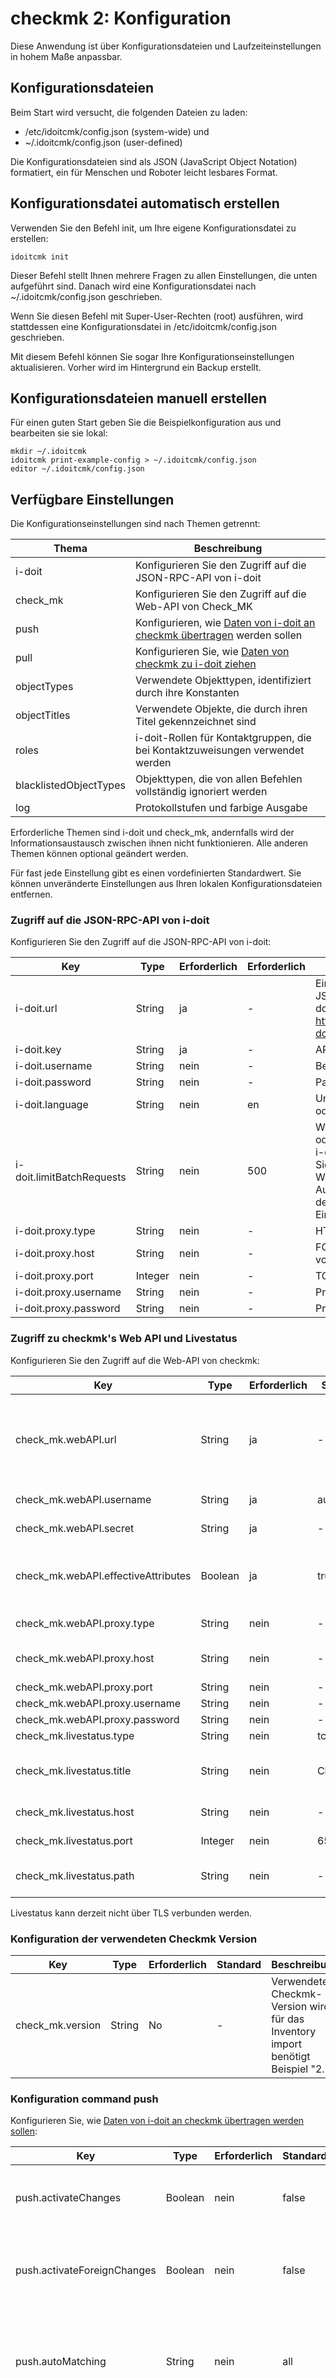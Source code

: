 # checkmk 2: Konfiguration

Diese Anwendung ist über Konfigurationsdateien und Laufzeiteinstellungen in hohem Maße anpassbar.

Konfigurationsdateien
---------------------

Beim Start wird versucht, die folgenden Dateien zu laden:

*   /etc/idoitcmk/config.json (system-wide) und
*   ~/.idoitcmk/config.json (user-defined)

Die Konfigurationsdateien sind als JSON (JavaScript Object Notation) formatiert, ein für Menschen und Roboter leicht lesbares Format.

Konfigurationsdatei automatisch erstellen
-----------------------------------------

Verwenden Sie den Befehl init, um Ihre eigene Konfigurationsdatei zu erstellen:

    idoitcmk init

Dieser Befehl stellt Ihnen mehrere Fragen zu allen Einstellungen, die unten aufgeführt sind. Danach wird eine Konfigurationsdatei nach ~/.idoitcmk/config.json geschrieben.

Wenn Sie diesen Befehl mit Super-User-Rechten (root) ausführen, wird stattdessen eine Konfigurationsdatei in /etc/idoitcmk/config.json geschrieben.

Mit diesem Befehl können Sie sogar Ihre Konfigurationseinstellungen aktualisieren. Vorher wird im Hintergrund ein Backup erstellt.

Konfigurationsdateien manuell erstellen
---------------------------------------

Für einen guten Start geben Sie die Beispielkonfiguration aus und bearbeiten sie sie lokal:

    mkdir ~/.idoitcmk
    idoitcmk print-example-config > ~/.idoitcmk/config.json
    editor ~/.idoitcmk/config.json

Verfügbare Einstellungen
------------------------

Die Konfigurationseinstellungen sind nach Themen getrennt:

| Thema | Beschreibung |
| --- | --- |
| i-doit | Konfigurieren Sie den Zugriff auf die JSON-RPC-API von i-doit |
| check_mk | Konfigurieren Sie den Zugriff auf die Web-API von Check\_MK |
| push | Konfigurieren, wie [Daten von i-doit an checkmk übertragen](./checkmk2-wato-konfiguration-auf-basis-von-cmdb-daten-generieren.md) werden sollen |
| pull | Konfigurieren Sie, wie [Daten von checkmk zu i-doit ziehen](./checkmk2-bestandsdaten-in-die-cmdb-importieren.md) |
| objectTypes | Verwendete Objekttypen, identifiziert durch ihre Konstanten |
| objectTitles | Verwendete Objekte, die durch ihren Titel gekennzeichnet sind |
| roles | i-doit-Rollen für Kontaktgruppen, die bei Kontaktzuweisungen verwendet werden |
| blacklistedObjectTypes | Objekttypen, die von allen Befehlen vollständig ignoriert werden |
| log | Protokollstufen und farbige Ausgabe |

Erforderliche Themen sind i-doit und check_mk, andernfalls wird der Informationsaustausch zwischen ihnen nicht funktionieren. Alle anderen Themen können optional geändert werden.

Für fast jede Einstellung gibt es einen vordefinierten Standardwert. Sie können unveränderte Einstellungen aus Ihren lokalen Konfigurationsdateien entfernen.

### Zugriff auf die JSON-RPC-API von i-doit

Konfigurieren Sie den Zugriff auf die JSON-RPC-API von i-doit:

| Key | Type | Erforderlich | Erforderlich | Beschreibung |
| --- | --- | --- | --- | --- |
| i-doit.url | String | ja  | -   | Einstiegspunkt zur JSON-RPC-API von i-doit (Beispiel: http://demo.i-doit.com/src/jsonrpc.php) |
| i-doit.key | String | ja  | -   | API key |
| i-doit.username | String | nein | -   | Benutzername |
| i-doit.password | String | nein | -   | Passwort |
| i-doit.language | String | nein | en | Unterstützte Sprache en oder de |
| i-doit.limitBatchRequests | String | nein | 500 | Wenn Sie Leistungs- oder Speicherprobleme in i-doit haben, verringern Sie diese Einstellung. Der Wert 100 ist ein guter Ausgangspunkt. 0 deaktiviert jede Einschränkung. |
| i-doit.proxy.type | String | nein | -   | HTTP oder SOCKS5 |
| i-doit.proxy.host | String | nein | -   | FQDN oder IP Adresse vom Proxy |
| i-doit.proxy.port | Integer | nein | -   | TCP/IP port |
| i-doit.proxy.username | String | nein | -   | Proxy Benutzername |
| i-doit.proxy.password | String | nein | -   | Proxy Passwort |

### Zugriff zu checkmk's Web API und Livestatus

Konfigurieren Sie den Zugriff auf die Web-API von checkmk:

| Key | Type | Erforderlich | Standard | Beschreibung |
| --- | --- | --- | --- | --- |
| check_mk.webAPI.url | String | ja  | -   | Einstiegspunkt zur Web-API von Check\_MK (Beispiel: http://CheckMK-Server/site-name/check_mk/) |
| check_mk.webAPI.username | String | ja  | automation | Automation Benutzer |
| check_mk.webAPI.secret | String | ja  | -   | Automation secret |
| check_mk.webAPI.effectiveAttributes | Boolean | ja  | true | Abrufen von geerbten Einstellungen aus Regelsätzen, Ordnern usw. |
| check_mk.webAPI.proxy.type | String | nein | -   | HTTP oder SOCKS5 |
| check_mk.webAPI.proxy.host | String | nein | -   | FQDN oder IP Adress vom Proxy |
| check_mk.webAPI.proxy.port | String | nein | -   | TCP/IP port |
| check_mk.webAPI.proxy.username | String | nein | -   | Benutzername |
| check_mk.webAPI.proxy.password | String | nein | -   | Passwort |
| check_mk.livestatus.type | String | nein | tcp | tcp oder socket |
| check_mk.livestatus.title | String | nein | Check_MK | Eindeutiger Name für diese Livestatus-Instanz |
| check_mk.livestatus.host | String | nein | -   | Hostname (type tcp only) |
| check_mk.livestatus.port | Integer | nein | 6557 | TCP/IP port (type tcp only) |
| check_mk.livestatus.path | String | nein | -   | Pfad zum UNIX socket (type socket only) |

Livestatus kann derzeit nicht über TLS verbunden werden.

### Konfiguration der verwendeten Checkmk Version

| Key | Type | Erforderlich | Standard | Beschreibung |
| --- | --- | --- | --- | --- |
| check_mk.version | String | No  | -   | Verwendete Checkmk-Version wird für das Inventory import benötigt Beispiel "2.1" |

### Konfiguration command push

Konfigurieren Sie, wie [Daten von i-doit an checkmk übertragen werden sollen](./checkmk2-wato-konfiguration-auf-basis-von-cmdb-daten-generieren.md):

| Key | Type | Erforderlich | Standard | Beschreibung |
| --- | --- | --- | --- | --- |
| push.activateChanges | Boolean | nein | false | Aktivieren Sie alle Änderungen mit Ausnahme der ausländischen Änderungen |
| push.activateForeignChanges | Boolean | nein | false | Aktivieren Sie alle Änderungen, einschließlich fremder Änderungen; push.activateChanges muss true sein |
| push.autoMatching | String | nein | all | Deaktiviere autoTagging (none), Suchen Sie einfach nach dem ersten Treffer (first) oder versuchen, alle Ausdrücke zu finden (all) |
| push.autoSite | Boolean | nein | false | In einer Umgebung mit mehreren Standorten wird jeder Host von einem Standort überwacht. Mit dem Wert "location" kann ein Standort automatisch über den Pfad des Objekts location identifiziert werden. |
| push.autoTagging | Object | nein | -   | Fügen Sie Host-Tags dynamisch auf der Grundlage von Objektinformationen hinzu, die regulären Ausdrücken entsprechen; siehe Abschnitt "Auto tagging" |
| push.bakeAgents | Boolean | nein | false | Automatisches Backen von Agenten; keine Verteilung von Agenten |
| push.contactGroupIdentifier | String | nein | title | Sammeln von Kontaktgruppen nach ihren Objekttiteln (title) oder nach ihren LDAP-DNs (ldap) |
| push.defaultWATOFolder | String | nein | -   | Hosts in diesen Ordner verschieben, falls nicht festgelegt; leerer Wert bedeutet Hauptordner |
| push.discoverServices | Boolean | nein | false | Suchen Sie nach Diensten auf neuen/geänderten Hosts |

#### Auto tagging

Beispiel:

    {
        "push": {
            "autoTagging": {
                "title": {
                    "/^00/": {
                        "tag_agent": "cmk-agent",
                        "tag_criticality": "prod"
                    },
                    "/mail/": {
                        "tag_system": "mail"
                    }
                },
                "hostname": {
                    "/^vm/": {
                        "tag_networking": "dmz"
                    }
                },
                "fqdn": {
                    "/test\\.local$/": {
                        "tag_criticality": "test"
                    }
                }
            },
            "autoMatching": "all"
        }
    }

*   Versucht, alle Ausdrücke zu finden:
*   Objekte, deren Titel (title) mit 00 beginnt, werden von einem Agenten geprüft und als produktiv eingestuft.
*   Objekte, deren Titel (title) mit mail in der Mitte beginnt, werden als Mail-Hosts gekennzeichnet.
*   Objekte, deren Hostnamen ( hostname) mit vm beginnen, werden der DMZ zugewiesen.
*   Objekte, deren voll qualifizierte Domänennamen (fqdn) mit test.local enden, werden als test gekennzeichnet.

### Konfigurieration command pull

Konfigurieren Sie, wie [Daten von Check\_MK zu i-doit ziehen](./checkmk2-bestandsdaten-in-die-cmdb-importieren.md):

| Key | Type | Erforderlich | Standard | Beschreibung |
| --- | --- | --- | --- | --- |
| pull.createObjects | Boolean | nein | true | Unbekannte Hosts werden als neue Objekte erstellt |
| pull.createUnknownSoftwareApplications | Boolean | nein | true | Unbekannte Anwendungen werden als neue Objekte erstellt |
| pull.objectType | String | nein | C__OBJTYPE__SERVER | Setzen der Objekttypkonstante für neue Objekte |
| pull.updateObjects | String | nein | overwrite or merge | Wenn der Host in i-doit gefunden wird, werden bestehende Kategorieeinträge "überschrieben", "zusammengelegt" oder "ignoriert" (nur Listenkategorien) |
| pull.idenfifier | Array | nein | ["title", "hostname", "fqdn", "hostaddress", "alias", "user-defined", "serial"] | Suchen Sie nach diesen Identifiers, um Hosts mit Objekten abzugleichen; siehe Abschnitt "Identifiers". |
| pull.minMatch | Integer | nein | 2 | Objekt und Host müssen sich eine Mindestmenge an identifiers |
| pull.attributes | Array | nein | _See section "Attributes"_ | Liste der Kategorie Konstanten, die geändert werden sollen; siehe Abschnitt "Attribute". |
| pull.enableExport | Boolean | nein | true | Host-Konfiguration in Kategorie schreiben Check_MK Host |
| pull.enableLivestatus | Boolean | nein | true | Host-Konfiguration in Kategorie schreiben Monitoring |
| pull.ports | String | nein | physical | Hinzufügen/Aktualisieren physical oder logical Netzwerk ports |

#### Identifiers

In i-doit gibt es mehrere Attribute, die sich als eindeutige Bezeichner eignen, um sie mit Hosts in checkmk abzugleichen:

| Identifier | Category | Beschreibung |
| --- | --- | --- |
| title | General | Objekt Bezeichnung |
| hostname | Host address | Hostname |
| fqdn | Host address | Fully qualified domain name |
| hostaddress | Host address | Primäre IPv4 oder IPv6 adresse |
| alias | Check_MK Host | Host alias |
| user-defined | Check_MK Host | Benutzerdefinierter Wert für das Attribut hostname |
| serial | Modell | Seriennummer in der Modell Kategorie |

Beispiel:

    {
        "pull": {
            "identifier": [
                "title",
                "hostname",
                "fqdn",
                "hostaddress",
                "alias",
                "user-defined"
            ],
            "minMatch": 2
        }
    }

#### Attribute

In i-doit ist jedes Objektattribut an eine sogenannte Kategorie gebunden. Diese Kategorien können geändert werden:

| Category | Konstante | Standard | Beschreibung |
| --- | --- | --- | --- |
| Access | C__CATG__ACCESS | true | Link zum host in checkmk |
| Application | C__CATG__APPLICATION | false | Softwarezuweisungen |
| Contact assignment | C__CATG__CONTACT | true | Kontaktgruppen mit Rolle roles.monitoring |
| CPU | C__CATG__CPU | true | CPU Kerne |
| Drive | C__CATG__DRIVE | true | Mount points |
| Graphic card | C__CATG__GRAPHIC | true | (Virtual) Grafikarte |
| Host address | C__CATG__IP | true | IP Adressen und hostname |
| Memory | C__CATG__MEMORY | true | Gesamter Speicher |
| Model | C__CATG__MODEL | true | Hersteller, Modellbezeichnung und Seriennummer |
| Operating system | C__CATG__OPERATING_SYSTEM | true | Betriebssystem |
| Network > logical Ports | C__CATG__NETWORK_LOG_PORT | true | Aktive logische Ports mit MAC-Adresse |
| Network > Port | C__CATG__NETWORK_PORT | true | Aktive physische Ports mit MAC-Adresse |

Beispiel:

    {
        "pull": {
            "attributes": {
                "C__CATG__ACCESS": true,
                "C__CATG__APPLICATION": true,
                "C__CATG__CONTACT": true,
                "C__CATG__CPU": true,
                "C__CATG__DRIVE": true,
                "C__CATG__GRAPHIC": true,
                "C__CATG__IP": true,
                "C__CATG__MEMORY": true,
                "C__CATG__MODEL": true,
                "C__CATG__OPERATING_SYSTEM": true,
                "C__CATG__NETWORK_LOG_PORT": true,
                "C__CATG__NETWORK_PORT": true
            }
        }
    }

### Objekt-typen

Verwendete Objekt-typen gekennzeichnet durch ihre Konstanten:

| Key | Type | Erforderlich | Standard | Beschreibung |
| --- | --- | --- | --- | --- |
| Key | Type | Erforderlich | Standard | Beschreibung |
| --- | --- | --- | --- | --- |
| objectTypes.contactGroup | String | nein | C__OBJTYPE__PERSON_GROUP | Kontakt Gruppen |
| objectTypes.operatingSystem | String | nein | C__OBJTYPE__OPERATING_SYSTEM | Betriebssysteme |
| objectTypes.subnetwork | String | nein | C__OBJTYPE__LAYER3_NET | Teilnetze |
| objectTypes.remoteManagementController | String | nein | C__OBJTYPE__RM_CONTROLLER | Controller für die Fernverwaltung |

### Object titles

Used objects identified by their titles:

| Key | Type | Erforderlich | Standard | Beschreibung |
| --- | --- | --- | --- | --- |
| IPv4 subnetwork | String | nein | Global v4 | Standard Teilnetz für IPv4-Adressen |
| IPv6 subnetwork | String | nein | Global v6 | Standard Teilnetz für IPv6-Adressen |

### Roles

This is a list of i-doit roles for contact groups used in contact assignments:

| Key | Type | Erforderlich | Standard | Beschreibung |
| --- | --- | --- | --- | --- |
| roles.monitoring | String | nein | Monitoring | i-doit Rolle für Kontaktgruppen, die bei Kontaktzuweisungen verwendet werden |

### Ignorierte Objekt-typen

Diese Liste von Objekt-typen wird von Standard vollständig ignoriert:

| Objekt-Typ | Konstante |
| --- | --- |
| Kabeltrasse | C__CMDB__OBJTYPE__CABLE_TRAY |
| Leerrohr | C__CMDB__OBJTYPE__CONDUIT |
| Objekt Gruppe | C__OBJECT_TYPE__GROUP |
| Flugzeug | C__OBJTYPE__AIRCRAFT |
| Anwendung | C__OBJTYPE__APPLICATION |
| Gebäude | C__OBJTYPE__BUILDING |
| Kabel | C__OBJTYPE__CABLE |
| Mobilfunkverträge | C__OBJTYPE__CELL_PHONE_CONTRACT |
| Stadt | C__OBJTYPE__CITY |
| Land | C__OBJTYPE__COUNTRY |
| Datenbankinstanz | C__OBJTYPE__DATABASE_INSTANCE |
| Datenbankschema | C__OBJTYPE__DATABASE_SCHEMA |
| DBMS | C__OBJTYPE__DBMS |
| Notfallplan | C__OBJTYPE__EMERGENCY_PLAN |
| Schrank | C__OBJTYPE__ENCLOSURE |
| Datei | C__OBJTYPE__FILE |
| Generische Vorlage | C__OBJTYPE__GENERIC_TEMPLATE |
| Informationsverbünde | C__OBJTYPE__INFORMATION_DOMAIN |
| Service | C__OBJTYPE__IT_SERVICE |
| Kryptokarte | C__OBJTYPE__KRYPTO_CARD |
| Layer 2 Net | C__OBJTYPE__LAYER2_NET |
| Layer 3-Net | C__OBJTYPE__LAYER3_NET |
| Lizenzen | C__OBJTYPE__LICENCE |
| Generischer Standort | C__OBJTYPE__LOCATION_GENERIC |
| Vertrag | C__OBJTYPE__MAINTENANCE |
| Middleware | C__OBJTYPE__MIDDLEWARE |
| Migrationsobjekte | C__OBJTYPE__MIGRATION_OBJECT |
| Nagios Host-Template | C__OBJTYPE__NAGIOS_HOST_TPL |
| Nagios Service | C__OBJTYPE__NAGIOS_SERVICE |
| Nagios Service-Template | C__OBJTYPE__NAGIOS_SERVICE_TPL |
| Netzbereich | C__OBJTYPE__NET_ZONE |
| Betriebssystem | C__OBJTYPE__OPERATING_SYSTEM |
| Organisation | C__OBJTYPE__ORGANIZATION |
| Parallel relation | C__OBJTYPE__PARALLEL_RELATION |
| Patch Panel | C__OBJTYPE__PATCH_PANEL |
| Personen | C__OBJTYPE__PERSON |
| Personengruppen | C__OBJTYPE__PERSON_GROUP |
| Schrank Segment | C__OBJTYPE__RACK_SEGMENT |
| Beziehung | C__OBJTYPE__RELATION |
| Replikationsobjekt | C__OBJTYPE__REPLICATION |
| Raum | C__OBJTYPE__ROOM |
| SAN Zoning | C__OBJTYPE__SAN_ZONING |
| Systemdienst | C__OBJTYPE__SERVICE |
| SIM-Karte | C__OBJTYPE__SIM_CARD |
| SOA stack | C__OBJTYPE__SOA_STACK |
| Supernetz | C__OBJTYPE__SUPERNET |
| Fahrzeug | C__OBJTYPE__VEHICLE |
| VRRP | C__OBJTYPE__VRRP |
| WAN | C__OBJTYPE__WAN |
| Leitungsnetz | C__OBJTYPE__WIRING_SYSTEM |
| Arbeitsplatz | C__OBJTYPE__WORKSTATION |

Es ist nicht möglich, Objekt-Typen aus dieser Liste zu entfernen (bitte erstellen Sie Ticket, wenn Sie dies trotzdem tun wollen). Aber Sie können diese Liste um andere Objekt-Typen erweitern.

Im nächsten Beispiel werden auch alle Objekte vom Typ Client ignoriert. Um diesen Objekt-Typ zu identifizieren, verwenden Sie seine Konstante anstelle seiner (englischen oder deutschen) Bezeichnung:

    {
        "blacklistedObjectTypes": [
            "C__OBJTYPE__CLIENT"
        ]
    }

### LogLevel

Das CLI-Tool idoitcmk hat verschiedene Log-Ebenen:

| Level | Wert |
| --- | --- |
| Level | Wert |
| --- | --- |
| Fatal | 1 |
| Error | 2 |
| Warning | 4 |
| Notice | 8 |
| Info | 16 |
| Debug | 32 |

Es gibt eine Konfigurationseinstellung log.verbosity, um die Standard-Protokollstufe anzupassen. Dieser Wert wird verwendet, wenn weder die Laufzeitoption -v|--verbose noch -q|--quiet verwendet werden. Der aktuelle Standardwert ist 31. Das bedeutet, dass alle Log-Meldungen außer Debug-Meldungen enthalten sind.

Auf der einen Seite setzt die Laufzeitoption -v|--verbose diese Konfigurationseinstellung temporär auf 63, was alle Loglevel einschließt. Auf der anderen Seite setzt die Laufzeitoption -q|--quiet diese Einstellung temporär auf 3 (nur Fatals und Fehler).

Zusätzliche Konfigurationsdateien
---------------------------------

Optional können Sie eine oder mehrere zusätzliche JSON-formatierte Konfigurationsdateien mit der Option -c oder --config übergeben. Wiederholen Sie die Option für mehr als eine Datei. Zum Beispiel:

    idoitcmk push --config i-doit-testing.json --config check_mk-testing.json

Laufzeit-Einstellungen
----------------------

Sie möchten einige Einstellungen während der Laufzeit ändern? Das können Sie mit den Optionen -s und --setting tun. Trennen Sie verschachtelte Schlüssel mit ., zum Beispiel:

    idoitcmk push --setting "push.activateChanges=true"
    idoitcmk pull -s ['pull.attributes={"C__CATG__ACCESS": true,"C__CATG__APPLICATION": true,"C__CATG__CONTACT": true,"C__CATG__CPU": true,"C__CATG__DRIVE": true,"C__CATG__GRAPHIC": true,"C__CATG__IP": true,"C__CATG__MEMORY": true,"C__CATG__MODEL": true,"C__CATG__OPERATING_SYSTEM": true,"C__CATG__NETWORK_LOG_PORT": true,"C__CATG__NETWORK_PORT": true}']

Option "Wiederholen" für mehr als eine Einstellung.

Reihenfolge der Konfigurationseinstellungen ist wichtig
-------------------------------------------------------

Wie Sie bereits gelesen haben, haben Sie verschiedene Möglichkeiten, Ihre bevorzugten Einstellungen an diese Anwendung zu übergeben. Diese Anwendung folgt dieser Reihenfolge:

1.  Die Standardeinstellungen werden überschrieben durch
2.  Systemweite Einstellungen (/etc/idoitcmk/config.json) werden überschrieben mit
3.  Benutzerdefinierte Einstellungen (~/.idoitcmk/config.json) werden überschrieben mit
4.  Zusätzliche Konfigurationsdateien (Optionen -c FILE oder --config FILE) werden überschrieben mit
5.  Laufzeiteinstellungen (Optionen -s KEY=VALUE oder --setting KEY=VALUE)

Testen Sie Ihre Konfiguration
-----------------------------

Mit dem Befehl configtest können Sie eine detaillierte Überprüfung Ihrer Konfigurationseinstellungen durchführen. Dies ist sehr nützlich, nachdem Sie Ihre Einstellungen erstellt oder geändert haben:

    idoitcmk configtest

Geben Sie Ihre Konfiguration aus
--------------------------------

Wenn Sie eine Reihe von Konfigurationsdateien und Laufzeiteinstellungen haben, ist es manchmal gut zu wissen, was Ihre kompilierten Einstellungen sind:

    idoitcmk print-config

Damit werden Ihre aktuellen Konfigurationseinstellungen JSON-formatiert auf STDOUT ausgegeben.
